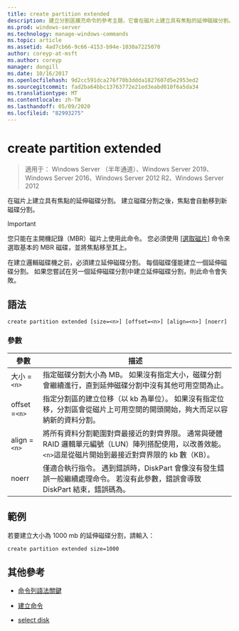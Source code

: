 ```yaml
---
title: create partition extended
description: 建立分割區擴充命令的參考主題，它會在磁片上建立具有焦點的延伸磁碟分割。
ms.prod: windows-server
ms.technology: manage-windows-commands
ms.topic: article
ms.assetid: 4ad7cb66-9c66-4153-b94e-1030a7225070
author: coreyp-at-msft
ms.author: coreyp
manager: dongill
ms.date: 10/16/2017
ms.openlocfilehash: 9d2cc591dca276f70b3ddda1827607d5e2953ed2
ms.sourcegitcommit: fad2ba64bbc13763772e21ed3eabd010f6a5da34
ms.translationtype: MT
ms.contentlocale: zh-TW
ms.lasthandoff: 05/09/2020
ms.locfileid: "82993275"
---
```

# <a name="create-partition-extended"></a>create partition extended

> 適用于： Windows Server （半年通道）、Windows Server 2019、Windows Server 2016、Windows Server 2012 R2、Windows Server 2012

在磁片上建立具有焦點的延伸磁碟分割。 建立磁碟分割之後，焦點會自動移到新磁碟分割。

>[!IMPORTANT]
> 您只能在主開機記錄（MBR）磁片上使用此命令。 您必須使用 [[選取磁片](select-disk.md)] 命令來選取基本的 MBR 磁碟，並將焦點移至其上。
>
> 在建立邏輯磁碟機之前，必須建立延伸磁碟分割。 每個磁碟僅能建立一個延伸磁碟分割。 如果您嘗試在另一個延伸磁碟分割中建立延伸磁碟分割，則此命令會失敗。

## <a name="syntax"></a>語法

```
create partition extended [size=<n>] [offset=<n>] [align=<n>] [noerr]
```

### <a name="parameters"></a>參數

| 參數 | 描述 |
| --------- | ----------- |
| 大小 =`<n>` | 指定磁碟分割大小為 MB。 如果沒有指定大小，磁碟分割會繼續進行，直到延伸磁碟分割中沒有其他可用空間為止。 |
| offset =`<n>` | 指定分割區的建立位移（以 kb 為單位）。 如果沒有指定位移，分割區會從磁片上可用空間的開頭開始，夠大而足以容納新的資料分割。 |
| align =`<n>` | 將所有資料分割範圍對齊最接近的對齊界限。 通常與硬體 RAID 邏輯單元編號（LUN）陣列搭配使用，以改善效能。 `<n>`這是從磁片開始到最接近對齊界限的 kb 數（KB）。 |
| noerr | 僅適合執行指令。 遇到錯誤時，DiskPart 會像沒有發生錯誤一般繼續處理命令。 若沒有此參數，錯誤會導致 DiskPart 結束，錯誤碼為。 |

## <a name="examples"></a>範例

若要建立大小為 1000 mb 的延伸磁碟分割，請輸入：

```
create partition extended size=1000
```

## <a name="additional-references"></a>其他參考

- [命令列語法關鍵](command-line-syntax-key.md)

- [建立命令](create.md)

- [select disk](select-disk.md)
